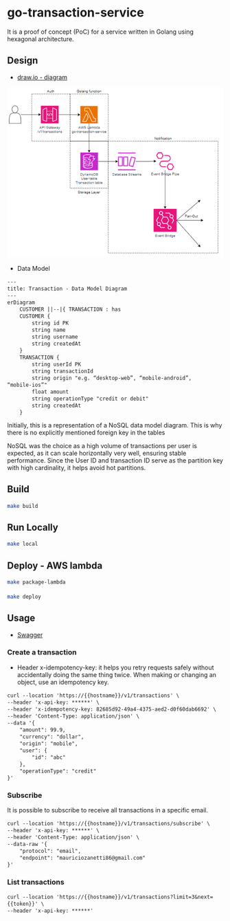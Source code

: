 # go-transaction-service
It is a proof of concept (PoC) for a service written in Golang using hexagonal architecture.

## Design
* [draw.io - diagram](https://viewer.diagrams.net/?tags=%7B%7D&highlight=0000ff&edit=_blank&layers=1&nav=1&title=go-transaction-service-serverless.drawio#R7VrbcqM4EP0aPyaFwBj7MfiSmSrPrKu8u7P7lJJBBs0Acgn5tl%2B%2FLRDGWPgyFRzHlcwkFdRqoVafPq0W0LL68eaZ40X4jfkkapmGv2lZg5ZpIsM24I%2BUbHOJLVtSEHDqK6VSMKX%2FkWKkki6pT9KKomAsEnRRFXosSYgnKjLMOVtX1eYsqs66wAHRBFMPR7r0B%2FVFmEu7plPKvxAahMXMqNPLe2JcKKuVpCH22XpPZA1bVp8zJvKreNMnkXRe4Zd83OhI784wThJxyYDRExF%2FL1dPP8PF2CMjO3C%2FPD%2BYnfw2Kxwt1Yq%2FM0Hn1MOCskRZLraFOzhbJj6RdzRalrsOqSDTBfZk7xoCAGShiCNoIbic0yjqs4hxaCcsASXXx2mYDZf9EZ6RaMJSmk1lDTxYCQFld0W4AAui8YGCYHIGHNGgVv1JdcyYECyGDrU26Cabo15DOywgiAmLieBbUFED2kghreLXLAJ6XUaD5Vi5LNyLBKurFLGKwGB37xIkuFA4%2FQZmqKPBQnwIWtVkXIQsYAmOhqXUrQJX6oyZ9GkGx08ixFYxEC8Fq4KZzyknOu1JsIstuUdOLUDxGPOAiFN6R6DhJILoXFUNad7NGjM0twOlF5m3PCGD%2FBwfGgjHIqhUNCJLj8a2oQdj51qxWOOU%2B4rFzoWx6NwyFPUkPVzJlZqGC5smeME0JhQiUYvPX0R4YeHnpYhoQvq7jVIK5ywRRYpumRb8H0m73IBjn5KyT6Xv%2FYwO6kMH2Y4L8lRw9oscy%2FXGiZS%2By9WHSfxIrt%2FfXsB2FSLILNpq8XJKnC7yhc7pRtrhLhiVd8l8l6qbFBSON4EsYB7xOm0%2FEqkxy1z7sgDHps2Q1z5gr9ntauztvCV7kc7eV3OTbKj4Z%2B%2F6X3mrR1u1Bht156yx3WtMCKewKglyJmuQ46%2Flrho6keFToulYVTTb9gFMeU5Row6Q2pnxCvCsO0%2B9V4KlXYXFRr23haX9yanGONVBb8sp5%2BxGe2qHzfaXzFDbhR8wvZ%2F%2F2qDal5JH064R1skcXYh0NfiD6mY4FNbJHF2IdDXZKqyuCutkjq1bfDga1YxGB6Ph5zcLlssqE%2BiZZ%2F%2FeY3lSW4pwklPxqyftcaGZXx0tWBoqVRxU3dy6%2BkHD6eqlSiFr%2FqBhaNy7r92ue%2BFBo3fLg0ZXy3%2BDbYJjNgBPdCIw251xuArk1V8pRLxc0Ax8rfX%2ByXGSwrk4e4hUKH0mz7tInv2eaeeHow%2BRPP0sxP1ZM5nTKh6J7A55vdse8nYZ6l4zZ%2B%2FCzNm5Zebs6ZkTQ9bDqXw4MxWc4Dg9nQCv8HzmCJHv%2FvlMwdiXNHNsQ0%2F67cOnMzcmbnFwvVviFoe3s8zt3pK5hZV71H36MQXBGMczH%2BulTcAeRFndPEAZtKLeZ3VzL9XNcOAgw%2Fgw1U2UR%2FFVahtkIS1F2j09Rdq9a3G3e%2B8p8uJ3oUY9Mm%2BUI%2FWXoU%2BTryB4xoKs8VZPkjDNCgaN9jLlmfrnM0W%2BnxT5sZ6e4QV9CVQgN5InUfFi78Rr%2Brc9A1o6f5dgyek3FR%2Fg8x6I8wpSPR2oHXj7SKHrVf22BtUIJw9%2FLIWGFixbVCGpPefV4HTWxzH1%2FWyzrIuBapQ0gELHOXiVWgNDHV%2Bsq%2FGlrYHwzCKcBCCbLxPv89u4%2FIT83shj6uSZCsZx9onMGG%2FlE%2Bt3hdoOjrPA5fheAbW6Lxobgw2a5Reu%2BVva8jtha%2Fg%2F)

![alt text](docs/media/go-transaction-service-design.png "go transaction service design")

* Data Model

```mermaid
---
title: Transaction - Data Model Diagram
---
erDiagram
    CUSTOMER ||--|{ TRANSACTION : has
    CUSTOMER {
        string id PK
        string name
        string username
        string createdAt
    }
    TRANSACTION {
        string userId PK
        string transactionId 
        string origin "e.g. “desktop-web”, “mobile-android”,
“mobile-ios”"
        float amount
        string operationType "credit or debit"
        string createdAt
    }
```

Initially, this is a representation of a NoSQL data model diagram. This is why there is no explicitly mentioned foreign key in the tables

NoSQL was the choice as a high volume of transactions per user is expected, as it can scale horizontally very well,  ensuring stable performance. Since the User ID and transaction ID serve as the partition key with high cardinality, it helps avoid hot partitions.

## Build

```bash
make build
```

## Run Locally
```bash
make local
```

## Deploy - AWS lambda
```bash
make package-lambda

make deploy
```

## Usage
* [Swagger](docs/swagger.yaml) 

### Create a transaction

* Header x-idempotency-key:  it helps you retry requests safely without accidentally doing the same thing twice. When making or changing an object, use an idempotency key.

```
curl --location 'https://{{hostname}}/v1/transactions' \
--header 'x-api-key: ******' \
--header 'x-idempotency-key: 82685d92-49a4-4375-aed2-d0f60dab6692' \
--header 'Content-Type: application/json' \
--data '{
    "amount": 99.9,
    "currency": "dollar",
    "origin": "mobile",
    "user": {
        "id": "abc"
    },
    "operationType": "credit"
}'
```

### Subscribe

It is possible to subscribe to receive all transactions in a specific email.

```
curl --location 'https://{{hostname}}/v1/transactions/subscribe' \
--header 'x-api-key: ******' \
--header 'Content-Type: application/json' \
--data-raw '{
    "protocol": "email",
    "endpoint": "mauriciozanetti86@gmail.com"
}'
```

### List transactions

```
curl --location 'https://{{hostname}}/v1/transactions?limit=3&next={{token}}' \
--header 'x-api-key: ******' 
```